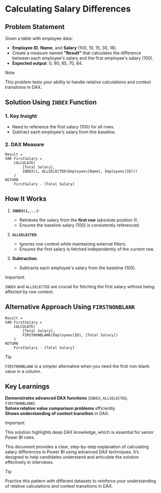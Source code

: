 # Calculating Salary Differences  

## **Problem Statement**  

Given a table with employee data:  
- **Employee ID**, **Name**, and **Salary** (100, 10, 15, 30, 16).  
- Create a measure named **"Result"** that calculates the difference between each employee's salary and the first employee's salary (100).  
- **Expected output**: 0, 90, 85, 70, 84.  

> [!NOTE]  
> This problem tests your ability to handle relative calculations and context transitions in DAX.  

## **Solution Using `INDEX` Function**  

### **1. Key Insight**  
- Need to reference the first salary (100) for all rows.  
- Subtract each employee's salary from this baseline.  

### **2. DAX Measure**  
```dax  
Result =  
VAR FirstSalary =  
    CALCULATE(  
        [Total Salary],  
        INDEX(1, ALLSELECTED(Employees[Name], Employees[ID]))  
    )  
RETURN  
    FirstSalary - [Total Salary]  
```  

## **How It Works**  

1. **`INDEX(1,...)`**:  
   - Retrieves the salary from the **first row** (absolute position 1).  
   - Ensures the baseline salary (100) is consistently referenced.  

2. **`ALLSELECTED`**:  
   - Ignores row context while maintaining external filters.  
   - Ensures the first salary is fetched independently of the current row.  

3. **Subtraction**:  
   - Subtracts each employee's salary from the baseline (100).  

> [!IMPORTANT]  
> `INDEX` and `ALLSELECTED` are crucial for fetching the first salary without being affected by row context.  

## **Alternative Approach Using `FIRSTNONBLANK`**  

```dax  
Result =  
VAR FirstSalary =  
    CALCULATE(  
        [Total Salary],  
        FIRSTNONBLANK(Employees[ID], [Total Salary])  
    )  
RETURN  
    FirstSalary - [Total Salary]  
```  

> [!TIP]  
> `FIRSTNONBLANK` is a simpler alternative when you need the first non-blank value in a column.  

## **Key Learnings**  

**Demonstrates advanced DAX functions** (`INDEX`, `ALLSELECTED`, `FIRSTNONBLANK`).  
**Solves relative value comparison problems** efficiently.  
**Shows understanding of context transition** in DAX.  

> [!IMPORTANT]  
> This solution highlights deep DAX knowledge, which is essential for senior Power BI roles.  

This document provides a clear, step-by-step explanation of calculating salary differences in Power BI using advanced DAX techniques. It’s designed to help candidates understand and articulate the solution effectively in interviews.  

> [!TIP]  
> Practice this pattern with different datasets to reinforce your understanding of relative calculations and context transitions in DAX.  
